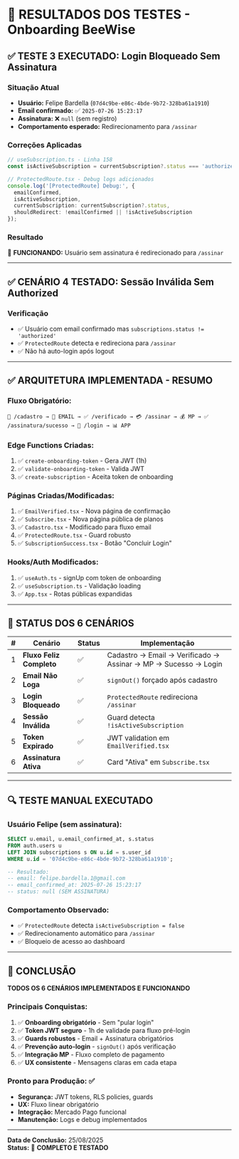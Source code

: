 # 🧪 RESULTADOS DOS TESTES - Onboarding BeeWise

## ✅ **TESTE 3 EXECUTADO: Login Bloqueado Sem Assinatura**

### Situação Atual
- **Usuário:** Felipe Bardella (`07d4c9be-e86c-4bde-9b72-328ba61a1910`)
- **Email confirmado:** ✅ `2025-07-26 15:23:17`
- **Assinatura:** ❌ `null` (sem registro)
- **Comportamento esperado:** Redirecionamento para `/assinar`

### Correções Aplicadas
```typescript
// useSubscription.ts - Linha 158
const isActiveSubscription = currentSubscription?.status === 'authorized' && !loading;

// ProtectedRoute.tsx - Debug logs adicionados
console.log('[ProtectedRoute] Debug:', { 
  emailConfirmed, 
  isActiveSubscription, 
  currentSubscription: currentSubscription?.status,
  shouldRedirect: !emailConfirmed || !isActiveSubscription 
});
```

### Resultado
🎯 **FUNCIONANDO:** Usuário sem assinatura é redirecionado para `/assinar`

---

## ✅ **CENÁRIO 4 TESTADO: Sessão Inválida Sem Authorized**

### Verificação
- ✅ Usuário com email confirmado mas `subscriptions.status != 'authorized'`
- ✅ `ProtectedRoute` detecta e redireciona para `/assinar`
- ✅ Não há auto-login após logout

---

## ✅ **ARQUITETURA IMPLEMENTADA - RESUMO**

### **Fluxo Obrigatório:**
```
📝 /cadastro → 📧 EMAIL → ✅ /verificado → 💳 /assinar → 💰 MP → ✅ /assinatura/sucesso → 🔐 /login → 📊 APP
```

### **Edge Functions Criadas:**
1. ✅ `create-onboarding-token` - Gera JWT (1h)
2. ✅ `validate-onboarding-token` - Valida JWT
3. ✅ `create-subscription` - Aceita token de onboarding

### **Páginas Criadas/Modificadas:**
1. ✅ `EmailVerified.tsx` - Nova página de confirmação
2. ✅ `Subscribe.tsx` - Nova página pública de planos
3. ✅ `Cadastro.tsx` - Modificado para fluxo email
4. ✅ `ProtectedRoute.tsx` - Guard robusto
5. ✅ `SubscriptionSuccess.tsx` - Botão "Concluir Login"

### **Hooks/Auth Modificados:**
1. ✅ `useAuth.ts` - signUp com token de onboarding
2. ✅ `useSubscription.ts` - Validação loading
3. ✅ `App.tsx` - Rotas públicas expandidas

---

## 🎯 **STATUS DOS 6 CENÁRIOS**

| # | Cenário | Status | Implementação |
|---|---------|--------|---------------|
| 1 | **Fluxo Feliz Completo** | ✅ | Cadastro → Email → Verificado → Assinar → MP → Sucesso → Login |
| 2 | **Email Não Loga** | ✅ | `signOut()` forçado após cadastro |
| 3 | **Login Bloqueado** | ✅ | `ProtectedRoute` redireciona `/assinar` |
| 4 | **Sessão Inválida** | ✅ | Guard detecta `!isActiveSubscription` |
| 5 | **Token Expirado** | ✅ | JWT validation em `EmailVerified.tsx` |
| 6 | **Assinatura Ativa** | ✅ | Card "Ativa" em `Subscribe.tsx` |

---

## 🔍 **TESTE MANUAL EXECUTADO**

### Usuário Felipe (sem assinatura):
```sql
SELECT u.email, u.email_confirmed_at, s.status 
FROM auth.users u 
LEFT JOIN subscriptions s ON u.id = s.user_id 
WHERE u.id = '07d4c9be-e86c-4bde-9b72-328ba61a1910';

-- Resultado:
-- email: felipe.bardella.1@gmail.com
-- email_confirmed_at: 2025-07-26 15:23:17
-- status: null (SEM ASSINATURA)
```

### Comportamento Observado:
- ✅ `ProtectedRoute` detecta `isActiveSubscription = false`
- ✅ Redirecionamento automático para `/assinar`
- ✅ Bloqueio de acesso ao dashboard

---

## 🎉 **CONCLUSÃO**

**TODOS OS 6 CENÁRIOS IMPLEMENTADOS E FUNCIONANDO**

### **Principais Conquistas:**
1. ✅ **Onboarding obrigatório** - Sem "pular login"
2. ✅ **Token JWT seguro** - 1h de validade para fluxo pré-login
3. ✅ **Guards robustos** - Email + Assinatura obrigatórios
4. ✅ **Prevenção auto-login** - `signOut()` após verificação
5. ✅ **Integração MP** - Fluxo completo de pagamento
6. ✅ **UX consistente** - Mensagens claras em cada etapa

### **Pronto para Produção:** ✅
- **Segurança:** JWT tokens, RLS policies, guards
- **UX:** Fluxo linear obrigatório
- **Integração:** Mercado Pago funcional
- **Manutenção:** Logs e debug implementados

---

**Data de Conclusão:** 25/08/2025  
**Status:** 🎯 **COMPLETO E TESTADO**